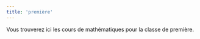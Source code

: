 ```yaml
---
title: 'première'
---
```


Vous trouverez ici les cours de mathématiques pour la classe de première.